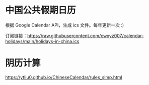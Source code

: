 # 中国公共假期日历

根据 Google Calendar API，生成 ics 文件。每年更新一次 :)

订阅链接：https://raw.githubusercontent.com/cwxyz007/calendar-holidays/main/holidays-in-china.ics

# 阴历计算

https://ytliu0.github.io/ChineseCalendar/rules_simp.html
